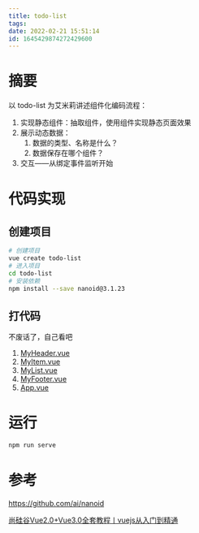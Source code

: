 ```yaml
---
title: todo-list
tags: 
date: 2022-02-21 15:51:14
id: 1645429874272429600
---
```

# 摘要

以 todo-list 为艾米莉讲述组件化编码流程：

1. 实现静态组件：抽取组件，使用组件实现静态页面效果
2. 展示动态数据：
   1. 数据的类型、名称是什么？
   2.  数据保存在哪个组件？
3. 交互——从绑定事件监听开始

# 代码实现

## 创建项目

```sh
# 创建项目
vue create todo-list
# 进入项目
cd todo-list
# 安装依赖
npm install --save nanoid@3.1.23
```

## 打代码

不废话了，自己看吧

1.  [MyHeader.vue](src\components\MyHeader.vue) 
2.  [MyItem.vue](src\components\MyItem.vue) 
3.  [MyList.vue](src\components\MyList.vue) 
4.  [MyFooter.vue](src\components\MyFooter.vue) 
5.  [App.vue](src\App.vue) 

# 运行

```sh
npm run serve
```

# 参考

 https://github.com/ai/nanoid 

 [尚硅谷Vue2.0+Vue3.0全套教程丨vuejs从入门到精通]( https://www.bilibili.com/video/BV1Zy4y1K7SH?p=70) 
